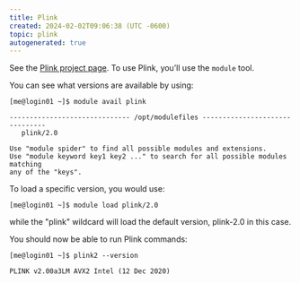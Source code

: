 ```yaml
---
title: Plink
created: 2024-02-02T09:06:38 (UTC -0600)
topic: plink
autogenerated: true
---
```

<!-- This file was automatically generated. To edit, modify software_packages.yml . -->
See the [Plink project page](https://www.cog-genomics.org/plink/2.0/). To use Plink, you’ll use the `module` tool.

You can see what versions are available by using:
```
[me@login01 ~]$ module avail plink

------------------------------ /opt/modulefiles -------------------------------
   plink/2.0

Use "module spider" to find all possible modules and extensions.
Use "module keyword key1 key2 ..." to search for all possible modules matching
any of the "keys".
```

To load a specific version, you would use:
```
[me@login01 ~]$ module load plink/2.0
```

while the "plink" wildcard will load the default version, plink-2.0 in this case.

You should now be able to run Plink commands:
```
[me@login01 ~]$ plink2 --version
```
```
PLINK v2.00a3LM AVX2 Intel (12 Dec 2020)
```
